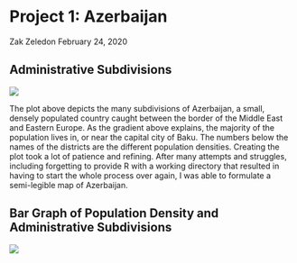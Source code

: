 # Project 1: Azerbaijan 

Zak Zeledon
February 24, 2020

## Administrative Subdivisions

![](https://szzeledon.github.io/Data100-Workshop/azeri_pop19.png)

The plot above depicts the many subdivisions of Azerbaijan, a small, densely populated country caught between the border of the Middle East and Eastern Europe. As the gradient above explains, the majority of the population lives in, or near the capital city of Baku. The numbers below the names of the districts are the different population densities. Creating the plot took a lot of patience and refining. After many attempts and struggles, including forgetting to provide R with a working directory that resulted in having to start the whole process over again, I was able to formulate a semi-legible map of Azerbaijan. 

## Bar Graph of Population Density and Administrative Subdivisions

![](https://szzeledon.github.io/Data100-Workshop/Azerbaijan_2019.png)
